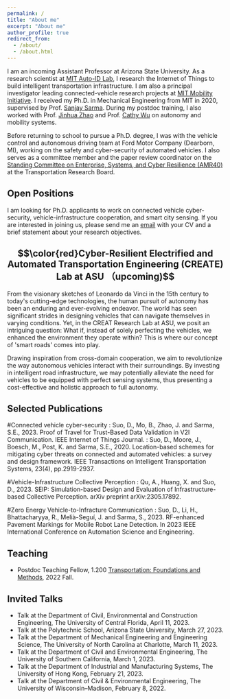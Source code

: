 ```yaml
---
permalink: /
title: "About me"
excerpt: "About me"
author_profile: true
redirect_from: 
  - /about/
  - /about.html
---
```


I am an incoming Assistant Professor at Arizona State University. As a research scientist at [MIT Auto-ID Lab](https://autoid.mit.edu/), I research the Internet of Things to build intelligent transportation infrastructure. I am also a principal investigator leading connected-vehicle research projects at [MIT Mobility Initiative](https://www.mmi.mit.edu/research). I received my Ph.D. in Mechanical Engineering from MIT in 2020, supervised by Prof. [Sanjay Sarma](https://scholar.google.com/citations?user=r9UmpGUAAAAJ&hl=en). During my postdoc training, I also worked with Prof. [Jinhua Zhao](https://scholar.google.com/citations?user=bC0BOGoAAAAJ&hl=en) and Prof. [Cathy Wu](https://scholar.google.com/citations?user=wyjZbeMAAAAJ&hl=en) on autonomy and mobility systems. 

Before returning to school to pursue a Ph.D. degree, I was with the vehicle control and autonomous driving team at Ford Motor Company (Dearborn, MI), working on the safety and cyber-security of automated vehicles. I also serves as a committee member and the paper review coordinator on the [Standing Committee on Enterprise, Systems, and Cyber Resilience (AMR40)](https://www.trbamr40.org/) at the Transportation Research Board. 

Open Positions
------
I am looking for Ph.D. applicants to work on connected vehicle cyber-security, vehicle-infrastructure cooperation, and smart city sensing. If you are interested in joining us, please send me an [email](mailto:dajiang.suo@asu.edu) with your CV and a brief statement about your research objectives. 


$$\color{red}Cyber-Resilient Electrified and Automated Transportation Engineering (CREATE) Lab at ASU （upcoming)$$
------
From the visionary sketches of Leonardo da Vinci in the 15th century to today's cutting-edge technologies, the human pursuit of autonomy has been an enduring and ever-evolving endeavor. The world has seen significant strides in designing vehicles that can navigate themselves in varying conditions. Yet, in the CREAT Research Lab at ASU, we posit an intriguing question: What if, instead of solely perfecting the vehicles, we enhanced the environment they operate within? This is where our concept of 'smart roads' comes into play.

Drawing inspiration from cross-domain cooperation, we aim to revolutionize the way autonomous vehicles interact with their surroundings. By investing in intelligent road infrastructure, we may potentially alleviate the need for vehicles to be equipped with perfect sensing systems, thus presenting a cost-effective and holistic approach to full autonomy.

## Selected Publications

#Connected vehicle cyber-security
:   Suo, D., Mo, B., Zhao, J. and Sarma, S.E., 2023. Proof of Travel for Trust-Based Data Validation in V2I Communication. IEEE Internet of Things Journal.
:   Suo, D., Moore, J., Boesch, M., Post, K. and Sarma, S.E., 2020. Location-based schemes for mitigating cyber threats on connected and automated vehicles: a survey and design framework. IEEE Transactions on Intelligent Transportation Systems, 23(4), pp.2919-2937.

#Vehicle-Infrastructure Collective Perception
:   Qu, A., Huang, X. and Suo, D., 2023. SEIP: Simulation-based Design and Evaluation of Infrastructure-based Collective Perception. arXiv preprint arXiv:2305.17892.

#Zero Energy Vehicle-to-Infracture Communication
:   Suo, D., Li, H., Bhattacharyya, R., Melià-Seguí, J. and Sarma, S., 2023. RF-enhanced Pavement Markings for Mobile Robot Lane Detection. In 2023 IEEE International Conference on Automation Science and Engineering.

## Teaching 

  * Postdoc Teaching Fellow, 1.200 [Transportation: Foundations and Methods](http://student.mit.edu/catalog/m1b.html), 2022 Fall.

## Invited Talks 

  * Talk at the Department of Civil, Environmental and Construction Engineering, The University of Central Florida, April 11, 2023.
  * Talk at the Polytechnic School, Arizona State University, March 27, 2023.
  * Talk at the Department of Mechanical Engineering and Engineering Science, The University of North Carolina at Charlotte, March 11, 2023.
  * Talk at the Department of Civil and Environmental Engineering, The University of Southern California, March 1, 2023.
  * Talk at the Department of Industrial and Manufacturing Systems, The University of Hong Kong, February 21, 2023.
  * Talk at the Department of Civil & Environmental Engineering, The University of Wisconsin–Madison, February 8, 2022.
    
